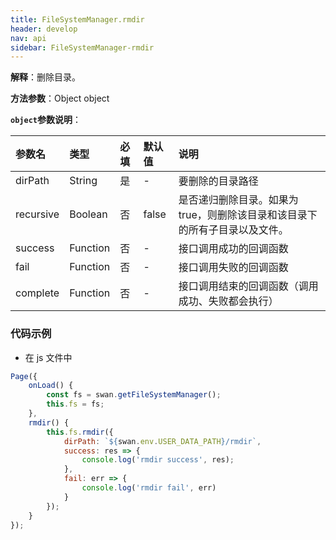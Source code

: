 ```yaml
---
title: FileSystemManager.rmdir
header: develop
nav: api
sidebar: FileSystemManager-rmdir
---
```




**解释**：删除目录。

**方法参数**：Object object

**`object`参数说明**：

|参数名 |类型|必填|默认值|说明|
|:----|:----|:----|:----|:----|
|dirPath|String|是|-|要删除的目录路径|
|recursive|Boolean|否|false|是否递归删除目录。如果为 true，则删除该目录和该目录下的所有子目录以及文件。|
|success|Function|否|-|接口调用成功的回调函数|
|fail|Function|否|-|接口调用失败的回调函数|
|complete|Function|否|-|接口调用结束的回调函数（调用成功、失败都会执行）|

###  代码示例 

* 在 js 文件中

```js
Page({
    onLoad() {
        const fs = swan.getFileSystemManager();
        this.fs = fs;
    },
    rmdir() {
        this.fs.rmdir({
            dirPath: `${swan.env.USER_DATA_PATH}/rmdir`,
            success: res => {
                console.log('rmdir success', res);
            },
            fail: err => {
                console.log('rmdir fail', err)
            }
        });
    }
});
```